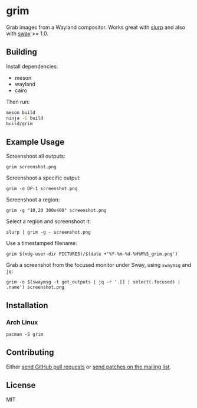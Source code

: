 # grim

Grab images from a Wayland compositor. Works great with [slurp](https://github.com/emersion/slurp) and also with [sway](https://github.com/swaywm/sway/) >= 1.0.

## Building

Install dependencies:
* meson
* wayland
* cairo

Then run:

```sh
meson build
ninja -C build
build/grim
```

## Example Usage

Screenshoot all outputs:

    grim screenshot.png

Screenshoot a specific output:

    grim -o DP-1 screenshot.png

Screenshoot a region:

    grim -g "10,20 300x400" screenshot.png

Select a region and screenshoot it:

    slurp | grim -g - screenshot.png

Use a timestamped filename:

    grim $(xdg-user-dir PICTURES)/$(date +'%Y-%m-%d-%H%M%S_grim.png')

Grab a screenshot from the focused monitor under Sway, using `swaymsg` and `jq`:

    grim -o $(swaymsg -t get_outputs | jq -r '.[] | select(.focused) | .name') screenshot.png

## Installation

### Arch Linux

    pacman -S grim

## Contributing

Either [send GitHub pull requests][1] or [send patches on the mailing list][2].

## License

MIT

[1]: https://github.com/emersion/grim
[2]: https://lists.sr.ht/%7Eemersion/public-inbox
